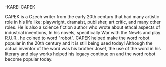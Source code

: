 -KAREl CAPEK

CAPEK is a Czech writer from the early 20th century that had many artistic role in his life like: playwright, dramaist, publisher, art critic, and many other roles. He is also a science fiction author who wrote about ethcal aspects of industrial inventions, In his novels, specifically War with the Newts and play R.U.R., he coined to word "robot". 
CAPEK helped make the word robot popular in the 20th century and it is still being used today! Although the actual inventor of the word was his brother Josef, the use of the word in his literary and play works helped his legacy continue on and the word robot become popular today. 
